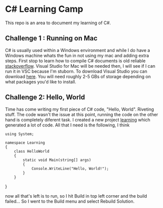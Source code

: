 # C# Learning Camp
This repo is an area to document my learning of C#.


## Challenge 1 : Running on Mac

C# is usually used within a Windows environment and while I do have a Windows machine whats the fun in not using my mac and adding extra steps.
First stop to learn how to compile C# documents is old reliable [stackoverflow](https://stackoverflow.com/questions/28280082/can-i-program-in-c-sharp-on-a-mac?noredirect=1&lq=1). Visual Studio for Mac will be needed then, I will see if I can run it in VSC because I'm stuborn. 
To download Visual Studio you can download [here](https://visualstudio.microsoft.com/thank-you-downloading-visual-studio-mac/?sku=communitymac&rel=17). You will need roughly 2-5 GBs of storage depending on what packages you'd like to install. 

## Challenge 2: Hello, World

Time has come writing my first piece of C# code, "Hello, World". Riveting stuff. The code wasn't the issue at this point, running the code on the other hand is completely diferent task. I created a new project [learning](./Learning/) which generated a lot of code.
All that I need is the following, I think

    using System;

    namespace Learning
    {
        class HelloWorld
        {
            static void Main(string[] args)
            {
                Console.WriteLine("Hello, World!");
            }
        }
}

now all that's left is to run, so I hit Build in top left corner and the build failed...
So I went to the Build menu and select Rebuild Solution. 